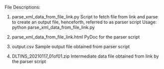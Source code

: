 File Descriptions:
1. parse_xml_data_from_file_link.py 
   Script to fetch file from link and parse to create an output file, 
   henceforth, referred to as parser script
   Usage: python parse_xml_data_from_file_link.py <output-file> <s3-bucket>

2. parse_xml_data_from_file_link.html 
   PyDoc for the parser script 

3. output.csv
   Sample output file obtained from parser script 

4. DLTINS_20210117_01of01.zip 
   Intermediate data file obtained from link by the parser script